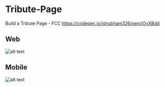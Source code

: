 # Tribute-Page
Build a Tribute Page - FCC https://codepen.io/ishubham326/pen/jOyXBdd

## Web
![alt text](https://github.com/ishubham326/Tribute-Page/blob/master/Image1.png)

## Mobile
![alt text](https://github.com/ishubham326/Tribute-Page/blob/master/Image2.png)
